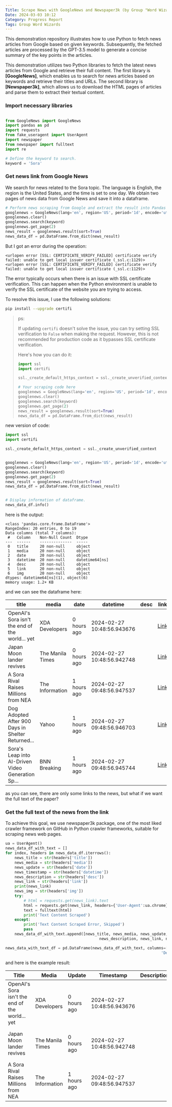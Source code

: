 ```yaml
---
Title: Scrape News with GoogleNews and Newspaper3k (by Group "Word Wizards")
Date: 2024-03-03 10:12
Category: Progress Report
Tags: Group Word Wizards
---
```


This demonstration repository illustrates how to use Python to fetch news articles from Google based on given keywords. Subsequently, the fetched articles are processed by the GPT-3.5 model to generate a concise summary of the key points in the articles.


This demonstration utilizes two Python libraries to fetch the latest news articles from Google and retrieve their full content. The first library is **[GoogleNews]**, which enables us to search for news articles based on keywords and retrieve their titles and URLs. The second library is **[Newspaper3k]**, which allows us to download the HTML pages of articles and parse them to extract their textual content.


### Import necessary libraries

```python

from GoogleNews import GoogleNews
import pandas as pd
import requests
from fake_useragent import UserAgent
import newspaper
from newspaper import fulltext
import re

# Define the keyword to search.
keyword = 'Sora'


```





### Get news link from Google News

We search for news related to the Sora topic. The language is English, the region is the United States, and the time is set to one day. We obtain two pages of news data from Google News and save it into a dataframe.

```python
# Perform news scraping from Google and extract the result into Pandas dataframe. 
googlenews = GoogleNews(lang='en', region='US', period='1d', encode='utf-8')
googlenews.clear()
googlenews.search(keyword)
googlenews.get_page(2)
news_result = googlenews.result(sort=True)
news_data_df = pd.DataFrame.from_dict(news_result)
```



But I got an error during the operation:

```
<urlopen error [SSL: CERTIFICATE_VERIFY_FAILED] certificate verify failed: unable to get local issuer certificate (_ssl.c:1129)>
<urlopen error [SSL: CERTIFICATE_VERIFY_FAILED] certificate verify failed: unable to get local issuer certificate (_ssl.c:1129)>
```





The error typically occurs when there is an issue with SSL certificate verification. This can happen when the Python environment is unable to verify the SSL certificate of the website you are trying to access.

To resolve this issue, I use the following solutions:

```bash
pip install --upgrade certifi
```

> ps:
>
> If updating `certifi` doesn't solve the issue, you can try setting SSL verification to `False` when making the request. However, this is not recommended for production code as it bypasses SSL certificate verification.
>
> Here's how you can do it:
> ```python
> import ssl
> import certifi
> 
> ssl._create_default_https_context = ssl._create_unverified_context
> 
> # Your scraping code here
> googlenews = GoogleNews(lang='en', region='US', period='1d', encode='utf-8')
> googlenews.clear()
> googlenews.search(keyword)
> googlenews.get_page(2)
> news_result = googlenews.result(sort=True)
> news_data_df = pd.DataFrame.from_dict(news_result)
> ```
>

new version of code:

```python
import ssl
import certifi

ssl._create_default_https_context = ssl._create_unverified_context


googlenews = GoogleNews(lang='en', region='US', period='1d', encode='utf-8')
googlenews.clear()
googlenews.search(keyword)
googlenews.get_page(2)
news_result = googlenews.result(sort=True)
news_data_df = pd.DataFrame.from_dict(news_result)


# Display information of dataframe.
news_data_df.info()
```



here is the output:

```
<class 'pandas.core.frame.DataFrame'>
RangeIndex: 20 entries, 0 to 19
Data columns (total 7 columns):
 #   Column    Non-Null Count  Dtype         
---  ------    --------------  -----         
 0   title     20 non-null     object        
 1   media     20 non-null     object        
 2   date      20 non-null     object        
 3   datetime  20 non-null     datetime64[ns]
 4   desc      20 non-null     object        
 5   link      20 non-null     object        
 6   img       20 non-null     object        
dtypes: datetime64[ns](1), object(6)
memory usage: 1.2+ KB
```



and we can see the dataframe here:

| title                                             | media            | date        | datetime                   | desc | link                                                         | img                                                         |
| ------------------------------------------------- | ---------------- | ----------- | -------------------------- | ---- | ------------------------------------------------------------ | ----------------------------------------------------------- |
| OpenAI's Sora isn't the end of the world... yet   | XDA Developers   | 0 hours ago | 2024-02-27 10:48:56.943676 |      | [Link](https://www.xda-developers.com/sora-isnt-the-end-of-the-world-yet) | ![Image](data:image/gif;base64,R0lGODlhAQABAIAAAP//////...) |
| Japan Moon lander revives                         | The Manila Times | 0 hours ago | 2024-02-27 10:48:56.942748 |      | [Link](https://www.manilatimes.net/2024/02/27/news/nation/japan-moon-lander-revives) | ![Image](data:image/gif;base64,R0lGODlhAQABAIAAAP//////...) |
| A Sora Rival Raises Millions from NEA             | The Information  | 1 hours ago | 2024-02-27 09:48:56.947537 |      | [Link](https://www.theinformation.com/articles/a-sora-rival-raises-millions-from-nea) | ![Image](data:image/gif;base64,R0lGODlhAQABAIAAAP//////...) |
| Dog Adopted After 900 Days in Shelter Returned... | Yahoo            | 1 hours ago | 2024-02-27 09:48:56.946703 |      | [Link](https://www.yahoo.com/lifestyle/dog-adopted-900-days-shelter-returned-owners-184629114.html) | ![Image](data:image/gif;base64,R0lGODlhAQABAIAAAP//////...) |
| Sora's Leap into AI-Driven Video Generation Sp... | BNN Breaking     | 1 hours ago | 2024-02-27 09:48:56.945744 |      | [Link](https://bnnbreaking.com/tech/soras-leap-into-ai-driven-video-generation-sparks-controversy) | ![Image](data:image/gif;base64,R0lGODlhAQABAIAAAP//////...) |

as you can see, there are only some links to the news, but what if we want the full text of the paper?



### Get the full text of the news from the link



To achieve this goal, we use newspaper3k package, one of the most liked crawler framework on GitHub in Python crawler frameworks, suitable for scraping news web pages.



```python
ua = UserAgent()
news_data_df_with_text = []
for index, headers in news_data_df.iterrows():
    news_title = str(headers['title'])
    news_media = str(headers['media'])
    news_update = str(headers['date'])
    news_timestamp = str(headers['datetime'])
    news_description = str(headers['desc'])
    news_link = str(headers['link'])
    print(news_link)
    news_img = str(headers['img'])
    try:
        # html = requests.get(news_link).text
        html = requests.get(news_link, headers={'User-Agent':ua.chrome}, timeout=5).text
        text = fulltext(html)
        print('Text Content Scraped')
    except:
        print('Text Content Scraped Error, Skipped')
        pass
    news_data_df_with_text.append([news_title, news_media, news_update, news_timestamp, 
                                         news_description, news_link, news_img, text])

news_data_with_text_df = pd.DataFrame(news_data_df_with_text, columns=['Title', 'Media', 'Update', 'Timestamp',
                                                                    'Description', 'Link', 'Image', 'Text'])
```



and here is the example result:



| Title                                           | Media            | Update      | Timestamp                  | Description | Link                                                         | Image                                                       | Text                                              |
| ----------------------------------------------- | ---------------- | ----------- | -------------------------- | ----------- | ------------------------------------------------------------ | ----------------------------------------------------------- | ------------------------------------------------- |
| OpenAI's Sora isn't the end of the world... yet | XDA Developers   | 0 hours ago | 2024-02-27 10:48:56.943676 |             | [Link](https://www.xda-developers.com/sora-isnt-the-end-of-the-world-yet) | ![Image](data:image/gif;base64,R0lGODlhAQABAIAAAP//////...) | This page is not available!                       |
| Japan Moon lander revives                       | The Manila Times | 0 hours ago | 2024-02-27 10:48:56.942748 |             | [Link](https://www.manilatimes.net/2024/02/27/news/nation/japan-moon-lander-revives) | ![Image](data:image/gif;base64,R0lGODlhAQABAIAAAP//////...) | ERROR 404\n\npage not found\n\nClick here to g... |
| A Sora Rival Raises Millions from NEA           | The Information  | 1 hours ago | 2024-02-27 09:48:56.947537 |             | [Link](https://www.theinformation.com/articles/a-sora-rival-raises-millions-from-nea) | ![Image](data:image/gif;base64,R0lGODlhAQABAIAAAP//////...) | Sorry, we weren't able to find that.\n\nIf you... |









